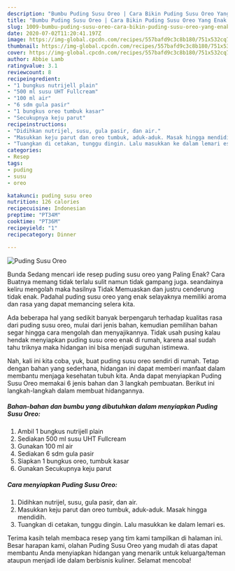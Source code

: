 ```yaml
---
description: "Bumbu Puding Susu Oreo | Cara Bikin Puding Susu Oreo Yang Enak Dan Mudah"
title: "Bumbu Puding Susu Oreo | Cara Bikin Puding Susu Oreo Yang Enak Dan Mudah"
slug: 1009-bumbu-puding-susu-oreo-cara-bikin-puding-susu-oreo-yang-enak-dan-mudah
date: 2020-07-02T11:20:41.197Z
image: https://img-global.cpcdn.com/recipes/557bafd9c3c8b180/751x532cq70/puding-susu-oreo-foto-resep-utama.jpg
thumbnail: https://img-global.cpcdn.com/recipes/557bafd9c3c8b180/751x532cq70/puding-susu-oreo-foto-resep-utama.jpg
cover: https://img-global.cpcdn.com/recipes/557bafd9c3c8b180/751x532cq70/puding-susu-oreo-foto-resep-utama.jpg
author: Abbie Lamb
ratingvalue: 3.1
reviewcount: 8
recipeingredient:
- "1 bungkus nutrijell plain"
- "500 ml susu UHT Fullcream"
- "100 ml air"
- "6 sdm gula pasir"
- "1 bungkus oreo tumbuk kasar"
- "Secukupnya keju parut"
recipeinstructions:
- "Didihkan nutrijel, susu, gula pasir, dan air."
- "Masukkan keju parut dan oreo tumbuk, aduk-aduk. Masak hingga mendidih."
- "Tuangkan di cetakan, tunggu dingin. Lalu masukkan ke dalam lemari es."
categories:
- Resep
tags:
- puding
- susu
- oreo

katakunci: puding susu oreo 
nutrition: 126 calories
recipecuisine: Indonesian
preptime: "PT34M"
cooktime: "PT36M"
recipeyield: "1"
recipecategory: Dinner

---
```



![Puding Susu Oreo](https://img-global.cpcdn.com/recipes/557bafd9c3c8b180/751x532cq70/puding-susu-oreo-foto-resep-utama.jpg)

Bunda Sedang mencari ide resep puding susu oreo yang Paling Enak? Cara Buatnya memang tidak terlalu sulit namun tidak gampang juga. seandainya keliru mengolah maka hasilnya Tidak Memuaskan dan justru cenderung tidak enak. Padahal puding susu oreo yang enak selayaknya memiliki aroma dan rasa yang dapat memancing selera kita.



Ada beberapa hal yang sedikit banyak berpengaruh terhadap kualitas rasa dari puding susu oreo, mulai dari jenis bahan, kemudian pemilihan bahan segar hingga cara mengolah dan menyajikannya. Tidak usah pusing kalau hendak menyiapkan puding susu oreo enak di rumah, karena asal sudah tahu triknya maka hidangan ini bisa menjadi suguhan istimewa.


Nah, kali ini kita coba, yuk, buat puding susu oreo sendiri di rumah. Tetap dengan bahan yang sederhana, hidangan ini dapat memberi manfaat dalam membantu menjaga kesehatan tubuh kita. Anda dapat menyiapkan Puding Susu Oreo memakai 6 jenis bahan dan 3 langkah pembuatan. Berikut ini langkah-langkah dalam membuat hidangannya.

<!--inarticleads1-->

##### Bahan-bahan dan bumbu yang dibutuhkan dalam menyiapkan Puding Susu Oreo:

1. Ambil 1 bungkus nutrijell plain
1. Sediakan 500 ml susu UHT Fullcream
1. Gunakan 100 ml air
1. Sediakan 6 sdm gula pasir
1. Siapkan 1 bungkus oreo, tumbuk kasar
1. Gunakan Secukupnya keju parut




<!--inarticleads2-->

##### Cara menyiapkan Puding Susu Oreo:

1. Didihkan nutrijel, susu, gula pasir, dan air.
1. Masukkan keju parut dan oreo tumbuk, aduk-aduk. Masak hingga mendidih.
1. Tuangkan di cetakan, tunggu dingin. Lalu masukkan ke dalam lemari es.




Terima kasih telah membaca resep yang tim kami tampilkan di halaman ini. Besar harapan kami, olahan Puding Susu Oreo yang mudah di atas dapat membantu Anda menyiapkan hidangan yang menarik untuk keluarga/teman ataupun menjadi ide dalam berbisnis kuliner. Selamat mencoba!

